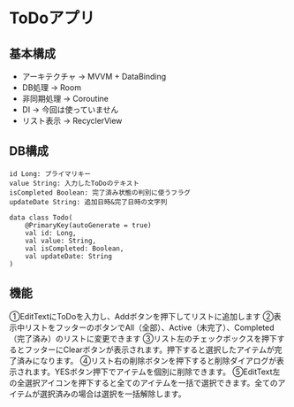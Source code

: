 # ToDoアプリ

## 基本構成
* アーキテクチャ → MVVM + DataBinding
* DB処理 → Room
* 非同期処理 → Coroutine
* DI → 今回は使っていません
* リスト表示 → RecyclerView

## DB構成
```
id Long: プライマリキー
value String: 入力したToDoのテキスト
isCompleted Boolean: 完了済み状態の判別に使うフラグ
updateDate String: 追加日時&完了日時の文字列

data class Todo(
    @PrimaryKey(autoGenerate = true)
    val id: Long,
    val value: String,
    val isCompleted: Boolean,
    val updateDate: String
)
```

## 機能
①EditTextにToDoを入力し、Addボタンを押下してリストに追加します
②表示中リストをフッターのボタンでAll（全部）、Active（未完了）、Completed（完了済み）のリストに変更できます
③リスト左のチェックボックスを押下するとフッターにClearボタンが表示されます。押下すると選択したアイテムが完了済みになります。
④リスト右の削除ボタンを押下すると削除ダイアログが表示されます。YESボタン押下でアイテムを個別に削除できます。
⑤EditText左の全選択アイコンを押下すると全てのアイテムを一括で選択できます。全てのアイテムが選択済みの場合は選択を一括解除します。
